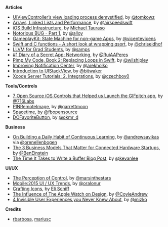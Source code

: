 **Articles**

* [UIViewController’s view loading process demystified](http://szulctomasz.com/ios-uiviewcontrollers-view-loading-process-demystified/), by [@tomkowz](https://twitter.com/tomkowz)
* [Arrays, Linked Lists and Performance](http://airspeedvelocity.net/2015/08/03/arrays-linked-lists-and-performance/), by [@airspeedswift](https://twitter.com/airspeedswift)
* [iOS Build Infrastructure](https://corner.squareup.com/2015/07/ios-build-infrastructure.html), by [Michael Tauraso](https://twitter.com/mtauraso)
* [Notorious BUG - Part 1](http://artsy.github.io/blog/2015/07/30/Notorious-BUG-Part-1/), by [@alloy](https://twitter.com/alloy)
* [GameplayKit: State Machine for non-game Apps](https://www.invasivecode.com/weblog/gameplaykit-state-machine/), by [@vicentevicens](https://twitter.com/vicentevicens)
* [Swift and C functions - A short look at wrapping qsort](http://chris.eidhof.nl/posts/swift-c-interop.html), by [@chriseidhof](https://twitter.com/chriseidhof)
* [LLVM for Grad Students](http://adriansampson.net/blog/llvm.html), by [@samps](https://twitter.com/samps)
* [\#1 Diary of a Secret App: Networking](http://codeplease.io/2015/08/05/log-of-a-secret-app-1/), by [@RuiAAPeres](https://twitter.com/RuiAAPeres)
* [Pimp My Code, Book 2: Replacing Loops in Swift](http://blog.wilshipley.com/2015/08/pimp-my-code-book-2-eliminating-loops.html), by [@wilshipley](https://twitter.com/wilshipley)
* [Improving Notification Center](http://macoscope.com/blog/improving-notification-center/), by [@arekholko](https://twitter.com/arekholko)
* [Introduction to UIStackView](http://www.thinkandbuild.it/introduction-to-uistackview/), by [@bitwaker](https://twitter.com/bitwaker)
* [Xcode Server Tutorials: 2. Integrations](http://honzadvorsky.com/articles/2015-08-06-xcs_tutorials_2_integrations/), by [@czechboy0](https://twitter.com/czechboy0)

**Tools/Controls**

* [7 Open Source iOS Controls that Helped us Launch the GIFpitch app](https://medium.com/ios-os-x-development/7-open-source-ios-controls-that-helped-us-launch-the-gifpitch-app-c3d6a01bb8b3), by [@716Labs](https://twitter.com/716Labs)
* [PINRemoteImage](https://github.com/pinterest/PINRemoteImage), by [@garrettmoon](https://twitter.com/garrettmoon)
* [Spacetime](https://github.com/facebookexperimental/spacetime), by [@fbopensource](https://twitter.com/fbopensource)
* [DOFavoriteButton](https://github.com/okmr-d/DOFavoriteButton), by [@okmr_d](https://twitter.com/okmr_d)

**Business**

* [On Building a Daily Habit of Continuous Learning](https://medium.com/towards-a-remarkable-career/on-building-a-daily-habit-of-continuous-learning-82ef77a8aff9), by [@andrewsavikas](https://twitter.com/andrewsavikas) via [@orenellenbogen](https://twitter.com/orenellenbogen)
* [The 3 Business Models That Matter for Connected Hardware Startups](https://medium.com/bolt-blog/the-3-business-models-that-matter-for-connected-hardware-startups-32fbf59506e5), by [@BenEinstein](https://twitter.com/BenEinstein)
* [The Time It Takes to Write a Buffer Blog Post](https://blog.bufferapp.com/how-to-write-a-blog-post), by [@kevanlee](https://twitter.com/kevanlee)

**UI/UX**

* [The Perception of Control](http://www.uxbooth.com/articles/the-perception-of-control/), by [@marsinthestars](https://twitter.com/marsinthestars)
* [Mobile:2015 UI / UX Trends](https://medium.com/interactive-mind/mobile-2015-263ab694e60e), by [@oralonur](https://twitter.com/oralonur)
* [Crafting Icons](http://www.elischiff.com/blog/2015/8/4/crafting-icons), by [Eli Schiff](https://twitter.com/eli_schiff)
* [The Influence of The Apple Watch on Design](https://medium.com/designed-thought/the-apple-watch-s-influence-on-design-230a6a94fb0f), by [@CoyleAndrew](https://twitter.com/CoyleAndrew)
* [4 Invisible User Experiences you Never Knew About](https://medium.com/@mizko/4-invisible-user-experiences-you-d13cc9c3c7ab), by [@mizko](https://twitter.com/mizko)

**Credits**

* [rbarbosa](https://github.com/rbarbosa), [mariusc](https://github.com/mariusc)


